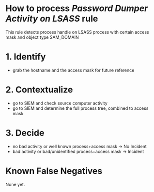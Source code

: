 # How to process *Password Dumper Activity on LSASS* rule
This rule detects process handle on LSASS process with certain access mask and object type SAM_DOMAIN

# 1. Identify
- grab the hostname and the access mask for future reference

# 2. Contextualize
- go to SIEM and check source computer activity
- go to SIEM and determine the full process tree, combined to access mask


# 3. Decide
- no bad activity or well known process+access mask &rarr; No Incident
- bad activity or bad/unidentified process+access mask &rarr; Incident

# Known False Negatives
None yet.

